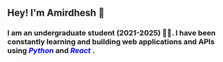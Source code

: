 ## Hey! I'm Amirdhesh 👋
### I am an undergraduate student (2021-2025) 🧑‍🎓. I have been constantly learning and building web applications and APIs using <font style="color:blue">_Python_ </font> and <span style = "color: blue">_React_ </span>.
<!--
**Amirdhesh/Amirdhesh** is a ✨ _special_ ✨ repository because its `README.md` (this file) appears on your GitHub profile.

Here are some ideas to get you started:

- 🔭 I’m currently working on ...
- 🌱 I’m currently learning ...
- 👯 I’m looking to collaborate on ...
- 🤔 I’m looking for help with ...
- 💬 Ask me about ...
- 📫 How to reach me: ...
- 😄 Pronouns: ...
- ⚡ Fun fact: ...
-->
